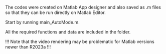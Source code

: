 

The codes were created on Matlab App designer and also saved as .m files so that they can be run directly on Matlab Editor. 

Start by running main_AutoMode.m.

All the required functions and data are included in the folder.

!!! Note that the video rendering may be problematic for Matlab versions newer than R2023a !!!
